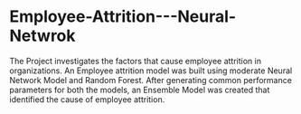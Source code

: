 # Employee-Attrition---Neural-Netwrok
The Project investigates the factors that cause employee attrition in organizations. An Employee attrition model was built using moderate Neural Network Model and Random Forest. After generating common performance parameters for both the models, an Ensemble Model was created that identified the cause of employee attrition.
